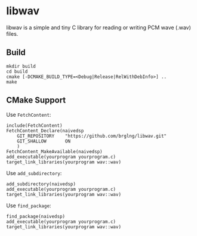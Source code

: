# libwav

libwav is a simple and tiny C library for reading or writing PCM wave (.wav)
files.

## Build

    mkdir build
    cd build
    cmake [-DCMAKE_BUILD_TYPE=<Debug|Release|RelWithDebInfo>] ..
    make

## CMake Support

Use `FetchContent`:

    include(FetchContent)
    FetchContent_Declare(naivedsp
        GIT_REPOSITORY    "https://github.com/brglng/libwav.git" 
        GIT_SHALLOW       ON
        )
    FetchContent_MakeAvailable(naivedsp)
    add_executable(yourprogram yourprogram.c)
    target_link_libraries(yourprogram wav::wav)

Use `add_subdirectory`:

    add_subdirectory(naivedsp)
    add_executable(yourprogram yourprogram.c)
    target_link_libraries(yourprogram wav::wav)

Use `find_package`:

    find_package(naivedsp)
    add_executable(yourprogram yourprogram.c)
    target_link_libraries(yourprogram wav::wav)
